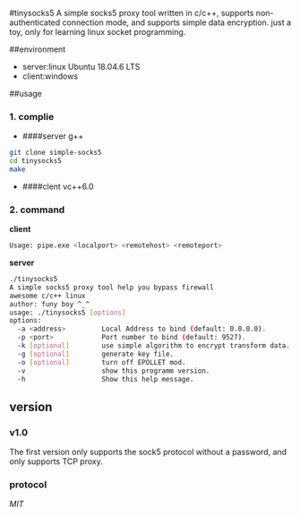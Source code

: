  #tinysocks5
A simple socks5 proxy tool written in c/c++, supports non-authenticated connection mode, and supports simple data encryption.
just a toy, only for learning linux socket programming.

##environment
- server:linux Ubuntu 18.04.6 LTS
- client:windows

##usage
### 1. complie
- ####server g++
```bash
git clone simple-socks5
cd tinysocks5
make
```
- ####clent vc++6.0

### 2. command

**client**

```bash
Usage: pipe.exe <localport> <remotehost> <remoteport>
```
**server**
```bash
./tinysocks5 
A simple socks5 proxy tool help you bypass firewall
awesome c/c++ linux
author: funy boy ^_^
usage: ./tinysocks5 [options]
options: 
  -a <address>         Local Address to bind (default: 0.0.0.0).
  -p <port>            Port number to bind (default: 9527).
  -k [optional]        use simple algorithm to encrypt transform data.
  -g [optional]        generate key file.
  -o [optional]        turn off EPOLLET mod.
  -v                   show this programm version.
  -h                   Show this help message.

```
## version
### v1.0
The first version only supports the sock5 protocol without a password, and only supports TCP proxy.

### protocol
*MIT*
